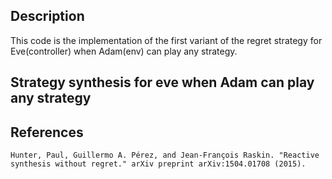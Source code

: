 ## Description

This code is the implementation of the first variant of the regret strategy for Eve(controller) when Adam(env) can play any strategy.

## Strategy synthesis for eve when Adam can play any strategy


## References

`Hunter, Paul, Guillermo A. Pérez, and Jean-François Raskin. "Reactive synthesis without regret." arXiv preprint arXiv:1504.01708 (2015).`

